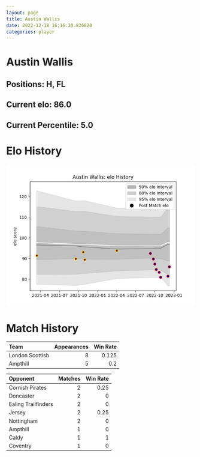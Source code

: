 ```yaml
---  
layout: page  
title: Austin Wallis  
date: 2022-12-18 16:16:20.836820  
categories: player  
---
```

# Austin Wallis

## Positions: H, FL

## Current elo: 86.0

## Current Percentile: 5.0

# Elo History


![elo history](history_AustinWallis.png)
# Match History


| Team            |   Appearances |   Win Rate |
|:----------------|--------------:|-----------:|
| London Scottish |             8 |      0.125 |
| Ampthill        |             5 |      0.2   |

| Opponent            |   Matches |   Win Rate |
|:--------------------|----------:|-----------:|
| Cornish Pirates     |         2 |       0.25 |
| Doncaster           |         2 |       0    |
| Ealing Trailfinders |         2 |       0    |
| Jersey              |         2 |       0.25 |
| Nottingham          |         2 |       0    |
| Ampthill            |         1 |       0    |
| Caldy               |         1 |       1    |
| Coventry            |         1 |       0    |